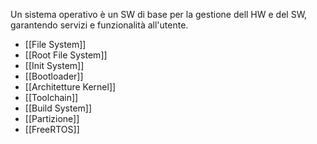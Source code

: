 Un sistema operativo è un SW di base per la gestione dell HW e del SW, garantendo servizi e funzionalità all'utente.

- [[File System]]
- [[Root File System]]
- [[Init System]]
- [[Bootloader]]
- [[Architetture Kernel]]
- [[Toolchain]]
- [[Build System]]
- [[Partizione]]
- [[FreeRTOS]]

